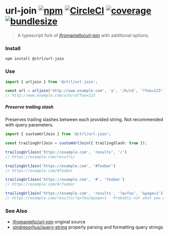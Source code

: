 # url-join [![npm](https://badgen.net/npm/v/url-join)](https://www.npmjs.com/package/url-join) [![CircleCI](https://circleci.com/gh/scttcper/url-join.svg?style=svg)](https://circleci.com/gh/scttcper/url-join) [![coverage](https://badgen.net/codecov/c/github/scttcper/url-join)](https://codecov.io/gh/scttcper/url-join) [![bundlesize](https://badgen.net/bundlephobia/min/@ctrl/url-join)](https://bundlephobia.com/result?p=@ctrl/url-join)

> A typescript fork of [jfromaniello/url-join](https://github.com/jfromaniello/url-join) with additional options.

### Install
```
npm install @ctrl/url-join
```

### Use

```ts
import { urljoin } from '@ctrl/url-join';

const url = urljoin('http://www.example.com', 'a', '/b/cd', '?foo=123')
// http://www.example.com/a/b/cd?foo=123
```

##### Preserve trailing slash

Preserves trailing slashes between each provided string. Not recommended with query parameters.

```ts
import { customUrlJoin } from '@ctrl/url-join';

const trailingUrlJoin = customUrlJoin({ trailingSlash: true });

trailingUrlJoin('https://example.com', 'results', '/')
// https://example.com/results/

trailingUrlJoin('https://example.com', '#foobar')
// https://example.com/#foobar

trailingUrlJoin('https://example.com', '#', 'foobar')
// https://example.com/#/foobar

trailingUrlJoin('https://example.com', 'results', '?q=foo', '&page=1')
// https://example.com/results/?q=foo/&page=1 - Probably not what you want
```

### See Also
- [jfromaniello/url-join](https://github.com/jfromaniello/url-join) original source
- [sindresorhus/query-string](https://github.com/sindresorhus/query-string) properly parsing and formatting query strings
